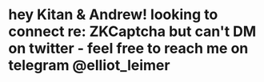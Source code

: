 # hey Kitan & Andrew! looking to connect re: ZKCaptcha but can't DM on twitter - feel free to reach me on telegram @elliot_leimer
